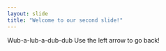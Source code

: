 ```yaml
---
layout: slide
title: "Welcome to our second slide!"
---
```

Wub-a-lub-a-dub-dub
Use the left arrow to go back!
